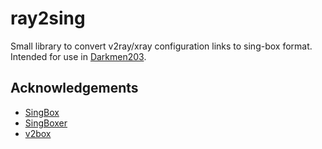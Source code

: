 # ray2sing

Small library to convert v2ray/xray configuration links to sing-box format. Intended for use in [Darkmen203](https://github.com/Darkmen203/RostovVPN).

## Acknowledgements

- [SingBox](https://github.com/sagernet/Sing-Box/)
- [SingBoxer](https://github.com/yebekhe/SingBoxer/)
- [v2box](https://github.com/SagerNet/v2box)